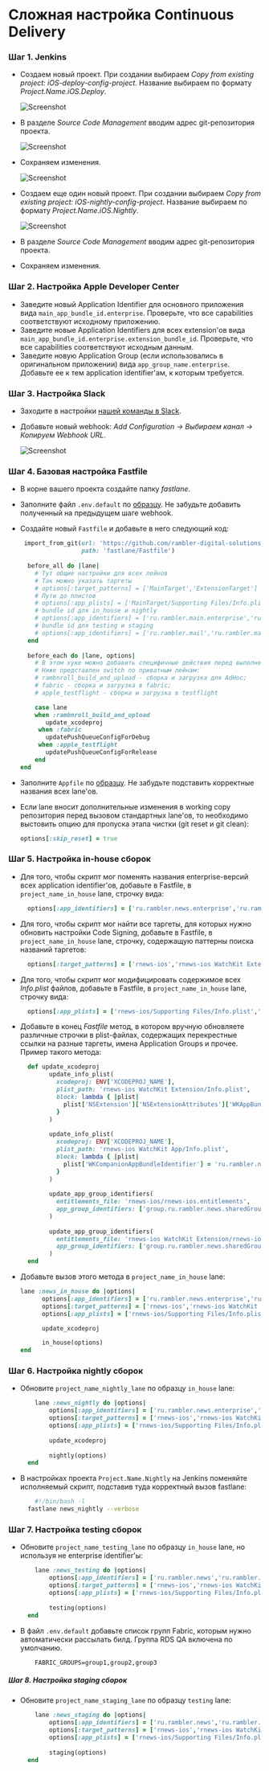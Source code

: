 # Сложная настройка Continuous Delivery

### Шаг 1. Jenkins

- Создаем новый проект. При создании выбираем *Copy from existing project: iOS-deploy-config-project*. Название выбираем по формату *Project.Name.iOS.Deploy*.

  ![Screenshot](/resources/complex-deploy-1.jpg)
  
- В разделе *Source Code Management* вводим адрес git-репозитория проекта.

  ![Screenshot](/resources/complex-deploy-2.jpg)
  
- Сохраняем изменения.

  ![Screenshot](/resources/complex-deploy-3.jpg)
  
- Создаем еще один новый проект. При создании выбираем *Copy from existing project: iOS-nightly-config-project*. Название выбираем по формату *Project.Name.iOS.Nightly*.

  ![Screenshot](/resources/complex-deploy-4.jpg)
  
- В разделе *Source Code Management* вводим адрес git-репозитория проекта.
- Сохраняем изменения.

### Шаг 2. Настройка Apple Developer Center

- Заведите новый Application Identifier для основного приложения вида `main_app_bundle_id.enterprise`. Проверьте, что все capabilities соответствуют исходному приложению.
- Заведите новые Application Identifiers для всех extension'ов вида `main_app_bundle_id.enterprise.extension_bundle_id`. Проверьте, что все capabilities соответствуют исходным данным.
- Заведите новую Application Group (если использовались в оригинальном приложении) вида `app_group_name.enterprise`. Добавьте ее к тем application identifier'ам, к которым требуется.

### Шаг 3. Настройка Slack

- Заходите в настройки [нашей команды в Slack](https://ramblercoteam.slack.com/?redir=%2Fapps%2Fmanage%2Fcustom-integrations).
- Добавьте новый webhook: *Add Configuration -> Выбираем канал -> Копируем Webhook URL*.

  ![Screenshot](/resources/complex-deploy-5.jpg)

### Шаг 4. Базовая настройка Fastfile

- В корне вашего проекта создайте папку *fastlane*.
- Заполните файл `.env.default` по [образцу](/processes/automation/continuous-delivery/env-default-example.md). Не забудьте добавить полученный на предыдущем шаге webhook.
- Создайте новый `Fastfile` и добавьте в него следующий код:

    ```ruby
     import_from_git(url: 'https://github.com/rambler-digital-solutions/fastlane-flows',
                     path: 'fastlane/Fastfile')
    		 
      before_all do |lane|
        # Тут общие настройки для всех лейнов
        # Так можно указать таргеты
        # options[:target_patterns] = ['MainTarget','ExtensionTarget']
        # Пути до плистов
        # options[:app_plists] = ['MainTarget/Supporting Files/Info.plist','ExtensionTarget/Info.plist']
        # bundle id для in_house и nightly
        # options[:app_identifiers] = ['ru.rambler.main.enterprise','ru.rambler.main.enterprise.extension']
        # bundle id для testing и staging
        # options[:app_identifiers] = ['ru.rambler.mail','ru.rambler.mail.Action'] if [:testing, :staging].include? lane
      end
      
      before_each do |lane, options|
        # В этом хуке можно добавить специфичные действия перед выполнением приватных лейнов
        # Ниже представлен switch по приватным лейнам:
        # rambnroll_build_and_upload - сборка и загрузка для AdHoc;
        # fabric - сборка и загрузка в fabric;
        # apple_testflight - сборка и загрузка в testflight
    
        case lane
        when :rambnroll_build_and_upload
           update_xcodeproj
         when :fabric
           updatePushQueueConfigForDebug
         when :apple_testflight
           updatePushQueueConfigForRelease
        end
  end
  ```
  
- Заполните `Appfile` по [образцу](/processes/automation/continuous-delivery/appfile-example.md). Не забудьте подставить корректные названия всех lane'ов.
- Если lane вносит дополнительные изменения в working copy репозитория перед вызовом стандартных lane'ов, то необходимо выстовить опцию для пропуска этапа чистки (git reset и git clean):

	```ruby
	options[:skip_reset] = true
	```

### Шаг 5. Настройка in-house сборок

- Для того, чтобы скрипт мог поменять названия enterprise-версий всех application identifier'ов, добавьте в Fastfile, в `project_name_in_house` lane, строчку вида:

  ```ruby
    options[:app_identifiers] = ['ru.rambler.news.enterprise','ru.rambler.news.enterprise.watchkit','ru.rambler.news.enterprise.watchkitapp']
    ```

- Для того, чтобы скрипт мог найти все таргеты, для которых нужно обновить настройки Code Signing, добавьте в Fastfile, в `project_name_in_house` lane, строчку, содержащую паттерны поиска названий таргетов:

  ```ruby
    options[:target_patterns] = ['rnews-ios','rnews-ios WatchKit Extension','rnews-ios WatchKit App']
    ```

- Для того, чтобы скрипт мог модифицировать содержимое всех *Info.plist* файлов, добавьте в Fastfile, в `project_name_in_house` lane, строчку вида:

  ```ruby
    options[:app_plists] = ['rnews-ios/Supporting Files/Info.plist','rnews-ios WatchKit Extension/Info.plist','rnews-ios WatchKit App/Info.plist']
    ```

- Добавьте в конец *Fastfile* метод, в котором вручную обновляете различные строчки в plist-файлах, содержащих перекрестные ссылки на разные таргеты, имена Application Groups и прочее. Пример такого метода:

  ```ruby
    def update_xcodeproj
          update_info_plist(
            xcodeproj: ENV['XCODEPROJ_NAME'],
            plist_path: 'rnews-ios WatchKit Extension/Info.plist',
            block: lambda { |plist|
              plist['NSExtension']['NSExtensionAttributes']['WKAppBundleIdentifier'] = 'ru.rambler.news.enterprise.watchkitapp'
            }
          )
    
          update_info_plist(
            xcodeproj: ENV['XCODEPROJ_NAME'],
            plist_path: 'rnews-ios WatchKit App/Info.plist',
            block: lambda { |plist|
              plist['WKCompanionAppBundleIdentifier'] = 'ru.rambler.news.enterprise'
            }
          )
    
          update_app_group_identifiers(
            entitlements_file: 'rnews-ios/rnews-ios.entitlements',
            app_group_identifiers: ['group.ru.rambler.news.sharedGroup.enterprise']
          )
    
          update_app_group_identifiers(
            entitlements_file: 'rnews-ios WatchKit Extension/rnews-ios WatchKit Extension.entitlements',
            app_group_identifiers: ['group.ru.rambler.news.sharedGroup.enterprise']
          )
    end
    ```

- Добавьте вызов этого метода в `project_name_in_house` lane:

    ```ruby
    lane :news_in_house do |options|
          options[:app_identifiers] = ['ru.rambler.news.enterprise','ru.rambler.news.enterprise.watchkit','ru.rambler.news.enterprise.watchkitapp']
          options[:target_patterns] = ['rnews-ios','rnews-ios WatchKit Extension','rnews-ios WatchKit App']
          options[:app_plists] = ['rnews-ios/Supporting Files/Info.plist','rnews-ios WatchKit Extension/Info.plist','rnews-ios WatchKit App/Info.plist']
    
          update_xcodeproj
    
          in_house(options)
    end
    ```


### Шаг 6. Настройка nightly сборок

- Обновите `project_name_nightly_lane` по образцу `in_house` lane:

  ```ruby
      lane :news_nightly do |options|
          options[:app_identifiers] = ['ru.rambler.news.enterprise','ru.rambler.news.enterprise.watchkit','ru.rambler.news.enterprise.watchkitapp']
    	  options[:target_patterns] = ['rnews-ios','rnews-ios WatchKit Extension','rnews-ios WatchKit App']
    	  options[:app_plists] = ['rnews-ios/Supporting Files/Info.plist','rnews-ios WatchKit Extension/Info.plist','rnews-ios WatchKit App/Info.plist']
    
    	  update_xcodeproj
    
    	  nightly(options)
    end
  ```
  
- В настройках проекта `Project.Name.Nightly` на Jenkins поменяйте исполняемый скрипт, подставив туда корректный вызов fastlane:

  ```bash
      #!/bin/bash -l
    fastlane news_nightly --verbose
  ```
  
### Шаг 7. Настройка testing сборок

- Обновите `project_name_testing_lane` по образцу `in_house` lane, но используя не enterprise identifier'ы:

  ```ruby
      lane :news_testing do |options|
          options[:app_identifiers] = ['ru.rambler.news','ru.rambler.news.watchkit','ru.rambler.news.watchkitapp']
    	  options[:target_patterns] = ['rnews-ios','rnews-ios WatchKit Extension','rnews-ios WatchKit App']
    	  options[:app_plists] = ['rnews-ios/Supporting Files/Info.plist','rnews-ios WatchKit Extension/Info.plist','rnews-ios WatchKit App/Info.plist']
    
    	  testing(options)
    end
  ```
  
- В файл `.env.default` добавьте список групп Fabric, которым нужно автоматически рассылать билд. Группа RDS QA включена по умолчанию.

  ```
      FABRIC_GROUPS=group1,group2,group3
  ```
  
##### Шаг 8. Настройка staging сборок

- Обновите `project_name_staging_lane` по образцу `testing` lane:

  ```ruby
      lane :news_staging do |options|
          options[:app_identifiers] = ['ru.rambler.news','ru.rambler.news.watchkit','ru.rambler.news.watchkitapp']
    	  options[:target_patterns] = ['rnews-ios','rnews-ios WatchKit Extension','rnews-ios WatchKit App']
    	  options[:app_plists] = ['rnews-ios/Supporting Files/Info.plist','rnews-ios WatchKit Extension/Info.plist','rnews-ios WatchKit App/Info.plist']
    
    	  staging(options)
    end
  ```
